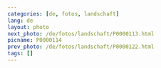 ```yaml
---
categories: [de, fotos, landschaft]
lang: de
layout: photo
next_photo: /de/fotos/landschaft/P0000113.html
picname: P0000114
prev_photo: /de/fotos/landschaft/P0000122.html
tags: []
---
```

